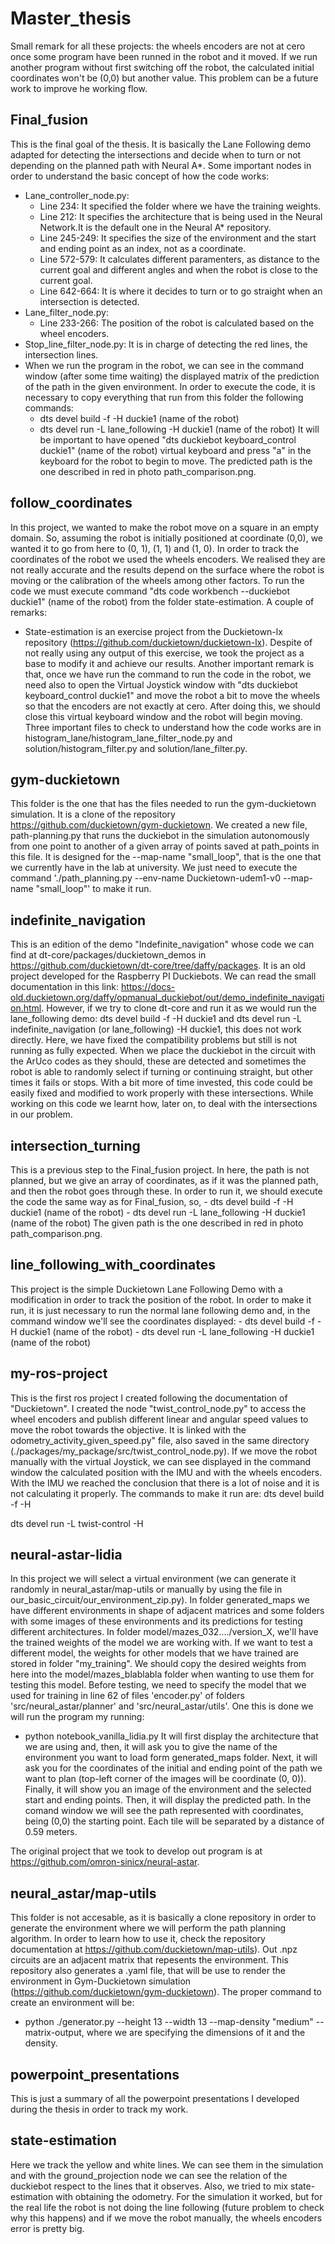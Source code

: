 # Master_thesis
Small remark for all these projects: the wheels encoders are not at cero once some program have been runned in the robot and it moved. If we run another program without first switching off the robot, the calculated initial coordinates won't be (0,0) but another value. This problem can be a future work to improve he working flow.

## Final_fusion
This is the final goal of the thesis. It is basically the Lane Following demo adapted for detecting the intersections and decide when to turn or not depending on the planned path with Neural A*. Some important nodes in order to understand the basic concept of how the code works:
  - Lane_controller_node.py:
    -   Line 234: It specified the folder where we have the training weights.
    -   Line 212: It specifies the architecture that is being used in the Neural Network.It is the default one in the Neural A* repository.
    -   Line 245-249: It specifies the size of the environment and the start and ending point as an index, not as a coordinate.
    -   Line 572-579: It calculates different paramenters, as distance to the current goal and different angles and when the robot is close to the current goal.
    -   Line 642-664: It is where it decides to turn or to go straight when an intersection is detected.
  - Lane_filter_node.py:
    - Line 233-266: The position of the robot is calculated based on the wheel encoders.
  - Stop_line_filter_node.py: It is in charge of detecting the red lines, the intersection lines.
  - When we run the program in the robot, we can see in the command window (after some time waiting) the displayed matrix of the prediction of the path in the given environment. In order to execute the code, it is necessary to copy everything that run from this folder the following commands:
    -   dts devel build -f -H duckie1 (name  of the robot)
    -   dts devel run -L lane_following -H duckie1 (name of the robot)
    It will be important to have opened "dts duckiebot keyboard_control duckie1" (name of the robot) virtual keyboard and press "a" in the keyboard for the robot to begin to move. The predicted path is the one described in red in photo path_comparison.png.

## follow_coordinates
In this project, we wanted to make the robot move on a square in an empty domain. So, assuming the robot is initially positioned at coordinate (0,0), we wanted it to go from here to (0, 1), (1, 1) and (1, 0). In order to track the coordinates of the robot we used the wheels encoders. We realised they are not really accurate and the results depend on the surface where the robot is moving or the calibration of the wheels among other factors. To run the code we must execute command "dts code workbench --duckiebot duckie1" (name of the robot) from the folder state-estimation. A couple of remarks:
  - State-estimation is an exercise project from the Duckietown-lx repository (https://github.com/duckietown/duckietown-lx). Despite of not really using any output of this exercise, we took the project as a base to modify it and achieve our results. Another important remark is that, once we have run the command to run the code in the robot, we need also to open the Virtual Joystick window with "dts duckiebot keyboard_control duckie1" and move the robot a bit to move the wheels so that the encoders are not exactly at cero. After doing this, we should close this virtual keyboard window and the robot will begin moving. Three important files to check to understand how the code works are in histogram_lane/histogram_lane_filter_node.py and solution/histogram_filter.py and solution/lane_filter.py.

## gym-duckietown
This folder is the one that has the files needed to run the gym-duckietown simulation. It is a clone of the repository https://github.com/duckietown/gym-duckietown. We created a new file, path-planning.py that runs the duckiebot in the simulation autonomously from one point to another of a given array of points saved at path_points in this file. It is designed for the --map-name "small_loop", that is the one that we currently have in the lab at university. We just need to execute the command './path_planning.py --env-name Duckietown-udem1-v0 --map-name "small_loop"' to make it run. 

## indefinite_navigation
This is an edition of the demo "Indefinite_navigation" whose code we can find at dt-core/packages/duckietown_demos in https://github.com/duckietown/dt-core/tree/daffy/packages. It is an old project developed for the Raspberry PI Duckiebots. We can read the small documentation in this link: https://docs-old.duckietown.org/daffy/opmanual_duckiebot/out/demo_indefinite_navigation.html. However, if we try to clone dt-core and run it as we would run the lane_following demo: dts devel build -f -H duckie1      and      dts devel run -L indefinite_navigation (or lane_following) -H duckie1, this does not work directly. Here, we have fixed the compatibility problems but still is not running as fully expected. When we place the duckiebot in the circuit with the ArUco codes as they should, these are detected and sometimes the robot is able to randomly select if turning or continuing straight, but other times it fails or stops. With a bit more of time invested, this code could be easily fixed and modified to work properly with these intersections. While working on this code we learnt how, later on, to deal with the intersections in our problem. 

## intersection_turning
This is a previous step to the Final_fusion project. In here, the path is not planned, but we give an array of coordinates, as if it was the planned path, and then the robot goes through these. In order to run it, we should execute the code the same way as for Final_fusion, so, 
    -   dts devel build -f -H duckie1 (name  of the robot)
    -   dts devel run -L lane_following -H duckie1 (name of the robot) 
The given path is the one described in red in photo path_comparison.png.

## line_following_with_coordinates
This project is the simple Duckietown Lane Following Demo with a modification in order to track the position of the robot. In order to make it run, it is just necessary to run the normal lane following demo and, in the command window we'll see the coordinates displayed:
    -   dts devel build -f -H duckie1 (name  of the robot)
    -   dts devel run -L lane_following -H duckie1 (name of the robot) 

## my-ros-project
This is the first ros project I created following the documentation of "Duckietown". I created the node "twist_control_node.py" to access the wheel encoders and publish different linear and angular speed values to move the robot towards the objective. It is linked with the odometry_activity_given_speed.py" file, also saved in the same directory (./packages/my_package/src/twist_control_node.py). If we move the robot manually with the virtual Joystick, we can see displayed in the command window the calculated position with the IMU and with the wheels encoders. With the IMU we reached the conclusion that there is a lot of noise and it is not calculating it properly. The commands to make it run are:
dts devel build -f -H <name-of-the-robot>

dts devel run -L twist-control -H <name-of-the-robot> 

## neural-astar-lidia
In this project we will select a virtual environment (we can generate it randomly in neural_astar/map-utils or manually by using the file in our_basic_circuit/our_environment_zip.py). In folder  generated_maps we have different environments in shape of adjacent matrices and some folders with some images of these environments and its predictions for testing different architectures. In folder model/mazes_032..../version_X, we'll have the trained weights of the model we are working with. If we want to test a different model, the weights for other models that we have trained are stored in folder "my_training". We should copy the desired weights from here into the model/mazes_blablabla folder when wanting to use them for testing this model. Before testing, we need to specify the model that we used for training in line 62 of files 'encoder.py' of folders 'src/neural_astar/planner' and 'src/neural_astar/utils'. One this is done we will run the program my running:
- python notebook_vanilla_lidia.py
It will first display the architecture that we are using and, then, it will ask you to give the name of the environment you want to load form generated_maps folder. Next, it will ask you for the coordinates of the initial and ending point of the path we want to plan (top-left corner of the images will be coordinate (0, 0)). Finally, it will show you an image of the environment and the selected start and ending points. Then, it will display the predicted path. In the comand window we will see the path represented with coordinates, being (0,0) the starting point. Each tile will be separated by a distance of 0.59 meters. 

The original project that we took to develop out program is at https://github.com/omron-sinicx/neural-astar.

## neural_astar/map-utils
This folder is not accesable, as it is basically a clone repository in order to generate the environment where we will perform the path planning algorithm. In order to learn how to use it, check the repository documentation at https://github.com/duckietown/map-utils). Out .npz circuits are an adjacent matrix that repesents the environment. This repository also generates a .yaml file, that will be use to render the environment in Gym-Duckietown simulation (https://github.com/duckietown/gym-duckietown). The proper command to create an environment will be:
- python ./generator.py --height 13 --width 13 --map-density "medium" --matrix-output, where we are specifying the dimensions of it and the density.

## powerpoint_presentations
This is just a summary of all the powerpoint presentations I developed during the thesis in order to track my work.

## state-estimation
Here we track the yellow and white lines. We can see them in the simulation and with the ground_projection node we can see the relation of the duckiebot respect to the lines that it observes. Also, we tried to mix state-estimation with obtaining the odometry. For the simulation it worked, but for the real life the robot is not doing the line following (future problem to check why this happens) and if we move the robot manually, the wheels encoders error is pretty big.
